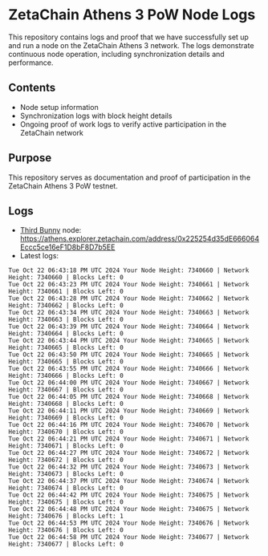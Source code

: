 # ZetaChain Athens 3 PoW Node Logs
This repository contains logs and proof that we have successfully set up and run a node on the ZetaChain Athens 3 network. The logs demonstrate continuous node operation, including synchronization details and performance.

## Contents
- Node setup information
- Synchronization logs with block height details
- Ongoing proof of work logs to verify active participation in the ZetaChain network

## Purpose
This repository serves as documentation and proof of participation in the ZetaChain Athens 3 PoW testnet.

## Logs

- [Third Bunny](https://thirdbunny.xyz/) node: https://athens.explorer.zetachain.com/address/0x225254d35dE666064Eccc5ce16eF1D8bF8D7b5EE
- Latest logs:
```
Tue Oct 22 06:43:18 PM UTC 2024 Your Node Height: 7340660 | Network Height: 7340660 | Blocks Left: 0
Tue Oct 22 06:43:23 PM UTC 2024 Your Node Height: 7340661 | Network Height: 7340661 | Blocks Left: 0
Tue Oct 22 06:43:28 PM UTC 2024 Your Node Height: 7340662 | Network Height: 7340662 | Blocks Left: 0
Tue Oct 22 06:43:34 PM UTC 2024 Your Node Height: 7340663 | Network Height: 7340663 | Blocks Left: 0
Tue Oct 22 06:43:39 PM UTC 2024 Your Node Height: 7340664 | Network Height: 7340664 | Blocks Left: 0
Tue Oct 22 06:43:44 PM UTC 2024 Your Node Height: 7340665 | Network Height: 7340665 | Blocks Left: 0
Tue Oct 22 06:43:50 PM UTC 2024 Your Node Height: 7340665 | Network Height: 7340665 | Blocks Left: 0
Tue Oct 22 06:43:55 PM UTC 2024 Your Node Height: 7340666 | Network Height: 7340666 | Blocks Left: 0
Tue Oct 22 06:44:00 PM UTC 2024 Your Node Height: 7340667 | Network Height: 7340667 | Blocks Left: 0
Tue Oct 22 06:44:05 PM UTC 2024 Your Node Height: 7340668 | Network Height: 7340668 | Blocks Left: 0
Tue Oct 22 06:44:11 PM UTC 2024 Your Node Height: 7340669 | Network Height: 7340669 | Blocks Left: 0
Tue Oct 22 06:44:16 PM UTC 2024 Your Node Height: 7340670 | Network Height: 7340670 | Blocks Left: 0
Tue Oct 22 06:44:21 PM UTC 2024 Your Node Height: 7340671 | Network Height: 7340671 | Blocks Left: 0
Tue Oct 22 06:44:27 PM UTC 2024 Your Node Height: 7340672 | Network Height: 7340672 | Blocks Left: 0
Tue Oct 22 06:44:32 PM UTC 2024 Your Node Height: 7340673 | Network Height: 7340673 | Blocks Left: 0
Tue Oct 22 06:44:37 PM UTC 2024 Your Node Height: 7340674 | Network Height: 7340674 | Blocks Left: 0
Tue Oct 22 06:44:42 PM UTC 2024 Your Node Height: 7340675 | Network Height: 7340675 | Blocks Left: 0
Tue Oct 22 06:44:48 PM UTC 2024 Your Node Height: 7340675 | Network Height: 7340676 | Blocks Left: 1
Tue Oct 22 06:44:53 PM UTC 2024 Your Node Height: 7340676 | Network Height: 7340676 | Blocks Left: 0
Tue Oct 22 06:44:58 PM UTC 2024 Your Node Height: 7340677 | Network Height: 7340677 | Blocks Left: 0
```
